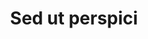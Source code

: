 ---
title: Sed ut perspici
desc: "Duis aute irure dolor in reprehenderit in voluptate velit esse cillum dolore"
iconClass: "bx bx-file"
---